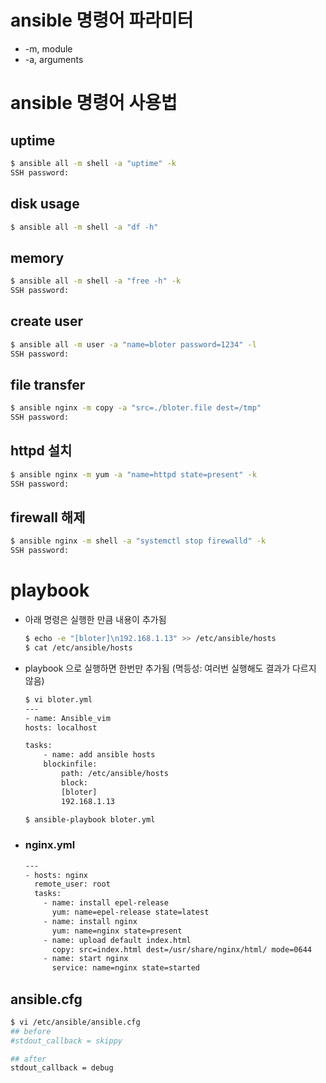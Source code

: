 # ansible 명령어 파라미터
- -m, module
- -a, arguments

# ansible 명령어 사용법
## uptime
```bash
$ ansible all -m shell -a "uptime" -k
SSH password:
```

## disk usage
```bash
$ ansible all -m shell -a "df -h"
```

## memory
```bash
$ ansible all -m shell -a "free -h" -k
SSH password:
```

## create user
```bash
$ ansible all -m user -a "name=bloter password=1234" -l
SSH password:
```

## file transfer
```bash
$ ansible nginx -m copy -a "src=./bloter.file dest=/tmp"
SSH password:
```

## httpd 설치
```bash
$ ansible nginx -m yum -a "name=httpd state=present" -k
SSH password:
```

## firewall 해제
```bash
$ ansible nginx -m shell -a "systemctl stop firewalld" -k
SSH password:
```

# playbook
- 아래 명령은 실행한 만큼 내용이 추가됨
  ```bash
  $ echo -e "[bloter]\n192.168.1.13" >> /etc/ansible/hosts
  $ cat /etc/ansible/hosts
  ```

- playbook 으로 실행하면 한번만 추가됨 (멱등성: 여러번 실행해도 결과가 다르지 않음)
  ```bash
  $ vi bloter.yml
  ---
  - name: Ansible_vim
  hosts: localhost

  tasks:
      - name: add ansible hosts
      blockinfile:
          path: /etc/ansible/hosts
          block:
          [bloter]
          192.168.1.13
  ```
  ```bash
  $ ansible-playbook bloter.yml
  ```
- ### nginx.yml
  ```bash
  ---
  - hosts: nginx
    remote_user: root
    tasks:
      - name: install epel-release
        yum: name=epel-release state=latest
      - name: install nginx
        yum: name=nginx state=present
      - name: upload default index.html
        copy: src=index.html dest=/usr/share/nginx/html/ mode=0644
      - name: start nginx
        service: name=nginx state=started
  ```

## ansible.cfg
```bash
$ vi /etc/ansible/ansible.cfg
## before
#stdout_callback = skippy

## after
stdout_callback = debug
```
